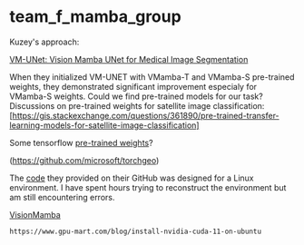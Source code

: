 # team_f_mamba_group

Kuzey's approach:

[VM-UNet: Vision Mamba UNet for Medical Image Segmentation](https://arxiv.org/pdf/2402.02491)

When they initialized VM-UNET with VMamba-T and VMamba-S pre-trained weights, they demonstrated significant improvement especialy for VMamba-S weights. Could we find pre-trained models for our task?
Discussions on pre-trained weights for satellite image classification: [https://gis.stackexchange.com/questions/361890/pre-trained-transfer-learning-models-for-satellite-image-classification]

Some tensorflow [pre-trained weights](https://bigearth.net/)?


(https://github.com/microsoft/torchgeo)

The [code](https://github.com/JCruan519/VM-UNet) they provided on their GitHub was designed for a Linux environment. I have spent hours trying to reconstruct the environment but am still encountering errors.

[VisionMamba](https://github.com/kyegomez/VisionMamba)

```https://www.gpu-mart.com/blog/install-nvidia-cuda-11-on-ubuntu```
